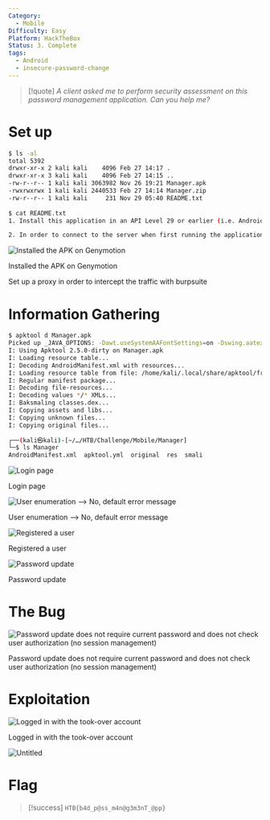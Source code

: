 ```yaml
---
Category:
  - Mobile
Difficulty: Easy
Platform: HackTheBox
Status: 3. Complete
tags:
  - Android
  - insecure-password-change
---
```

>[!quote]
>*A client asked me to perform security assessment on this password management application. Can you help me?*


# Set up

```bash
$ ls -al                
total 5392
drwxr-xr-x 2 kali kali    4096 Feb 27 14:17 .
drwxr-xr-x 3 kali kali    4096 Feb 27 14:15 ..
-rw-r--r-- 1 kali kali 3063982 Nov 26 19:21 Manager.apk
-rwxrwxrwx 1 kali kali 2440533 Feb 27 14:14 Manager.zip
-rw-r--r-- 1 kali kali     231 Nov 29 05:40 README.txt
                                                                                                                                                                                                                                            
$ cat README.txt 
1. Install this application in an API Level 29 or earlier (i.e. Android 10.0 (Google APIs)).

2. In order to connect to the server when first running the application, insert the IP and PORT that you are provided in the description.
```

![Installed the APK on Genymotion](../../zzz_res/attachments/Manager%2054abc505948d4164a3cd292d32fb056f.png)

Installed the APK on Genymotion

Set up a proxy in order to intercept the traffic with burpsuite

# Information Gathering

```bash
$ apktool d Manager.apk
Picked up _JAVA_OPTIONS: -Dawt.useSystemAAFontSettings=on -Dswing.aatext=true
I: Using Apktool 2.5.0-dirty on Manager.apk
I: Loading resource table...
I: Decoding AndroidManifest.xml with resources...
I: Loading resource table from file: /home/kali/.local/share/apktool/framework/1.apk
I: Regular manifest package...
I: Decoding file-resources...
I: Decoding values */* XMLs...
I: Baksmaling classes.dex...
I: Copying assets and libs...
I: Copying unknown files...
I: Copying original files...
                                                                                                                                                                                                                                            
┌──(kali㉿kali)-[~/…/HTB/Challenge/Mobile/Manager]
└─$ ls Manager
AndroidManifest.xml  apktool.yml  original  res  smali
```

![Login page](../../zzz_res/attachments/Manager%2054abc505948d4164a3cd292d32fb056f%201.png)

Login page

![User enumeration —> No, default error message](../../zzz_res/attachments/Manager%2054abc505948d4164a3cd292d32fb056f%202.png)

User enumeration —> No, default error message

![Registered a user](../../zzz_res/attachments/Manager%2054abc505948d4164a3cd292d32fb056f%203.png)

Registered a user

![Password update](../../zzz_res/attachments/Manager%2054abc505948d4164a3cd292d32fb056f%204.png)

Password update

# The Bug

![Password update does not require current password and does not check user authorization (no session management)](../../zzz_res/attachments/Manager%2054abc505948d4164a3cd292d32fb056f%205.png)

Password update does not require current password and does not check user authorization (no session management)

# Exploitation

![Logged in with the took-over account](../../zzz_res/attachments/Manager%2054abc505948d4164a3cd292d32fb056f%206.png)

Logged in with the took-over account

![Untitled](../../zzz_res/attachments/Manager%2054abc505948d4164a3cd292d32fb056f%207.png)

# Flag

>[!success]
>`HTB{b4d_p@ss_m4n@g3m3nT_@pp}`
